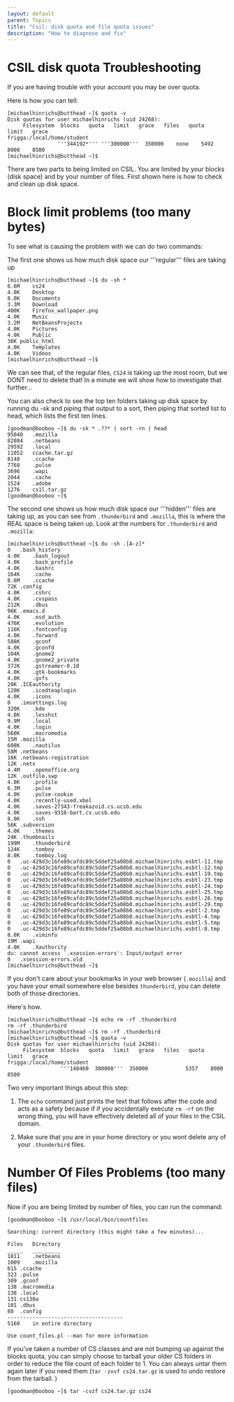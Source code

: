 ```yaml
---
layout: default
parent: Topics
title: "Csil: disk quota and file quota issues"
description: "How to diagnose and fix"
---
```


# CSIL disk quota Troubleshooting

If you are having trouble with your account you may be over quota.

Here is how you can tell:

```
[michaelhinrichs@butthead ~]$ quota -v
Disk quotas for user michaelhinrichs (uid 24268): 
     Filesystem  blocks   quota   limit   grace   files   quota   limit   grace
frigga:/local/home/student
                '''344192*''' '''300000'''  350000    none    5492    8000    8500        
[michaelhinrichs@butthead ~]$ 
```

There are two parts to being limited on CSIL. You are limited by your blocks (disk space) and by your number of files. First shown here is how to check and clean up disk space.

# Block limit problems (too many bytes)

To see what is causing the problem with we can do two commands:

The first one shows us how much disk space our '''regular''' files are taking up 

```
[michaelhinrichs@butthead ~]$ du -sh *
6.6M	cs24
4.0K	Desktop
8.0K	Documents
3.3M	Download
400K	Firefox_wallpaper.png
4.0K	Music
3.2M	NetBeansProjects
4.0K	Pictures
4.0K	Public
36K	public_html
4.0K	Templates
4.0K	Videos
[michaelhinrichs@butthead ~]$ 
```

We can see that, of the regular files, `CS24` is taking up the most room, but we DONT need to delete that! In a minute we will show how to investigate that further...

You can also check to see the top ten folders taking up disk space by running du -sk and piping that output to a sort, then piping that sorted list to head, which lists the first ten lines.

```
[goodman@booboo ~]$ du -sk * .??* | sort -rn | head
95040	.mozilla
82084	.netbeans
29592	.local
11052	ccache.tar.gz
8148	.ccache
7768	.pulse
3696	.wapi
2044	.cache
1524	.adobe
1276	cs1l.tar.gz
[goodman@booboo ~]$ 
```


The second one shows us how much disk space our '''hidden''' files are taking up, as you can see from `.thunderbird` and `.mozilla`, this is where the REAL space is being taken up.   Look at the numbers for `.thunderbird` and  `.mozilla`:

```
[michaelhinrichs@butthead ~]$ du -sh .[A-z]*
0	.bash_history
4.0K	.bash_logout
4.0K	.bash_profile
4.0K	.bashrc
164K	.cache
8.6M	.ccache
72K	.config
4.0K	.cshrc
4.0K	.cvspass
212K	.dbus
96K	.emacs.d
4.0K	.esd_auth
476K	.evolution
116K	.fontconfig
4.0K	.forward
588K	.gconf
4.0K	.gconfd
104K	.gnome2
4.0K	.gnome2_private
372K	.gstreamer-0.10
4.0K	.gtk-bookmarks
4.0K	.gvfs
28K	.ICEauthority
120K	.icedteaplugin
4.0K	.icons
0	.imsettings.log
320K	.kde
4.0K	.lesshst
9.9M	.local
4.0K	.login
560K	.macromedia
15M	.mozilla
608K	.nautilus
58M	.netbeans
16K	.netbeans-registration
12K	.netx
4.4M	.openoffice.org
12K	.outfile.swp
4.0K	.profile
6.3M	.pulse
4.0K	.pulse-cookie
4.0K	.recently-used.xbel
4.0K	.saves-27343-freakazoid.cs.ucsb.edu
4.0K	.saves-9316-bart.cs.ucsb.edu
8.0K	.ssh
56K	.subversion
4.0K	.themes
24K	.thumbnails
199M	.thunderbird
124K	.tomboy
8.0K	.tomboy.log
0	.uc-429d3c16fe89cafdc89c5ddef25a08b0.michaelhinrichs.esbtl-11.tmp
0	.uc-429d3c16fe89cafdc89c5ddef25a08b0.michaelhinrichs.esbtl-12.tmp
0	.uc-429d3c16fe89cafdc89c5ddef25a08b0.michaelhinrichs.esbtl-19.tmp
0	.uc-429d3c16fe89cafdc89c5ddef25a08b0.michaelhinrichs.esbtl-23.tmp
0	.uc-429d3c16fe89cafdc89c5ddef25a08b0.michaelhinrichs.esbtl-24.tmp
0	.uc-429d3c16fe89cafdc89c5ddef25a08b0.michaelhinrichs.esbtl-25.tmp
0	.uc-429d3c16fe89cafdc89c5ddef25a08b0.michaelhinrichs.esbtl-26.tmp
0	.uc-429d3c16fe89cafdc89c5ddef25a08b0.michaelhinrichs.esbtl-29.tmp
0	.uc-429d3c16fe89cafdc89c5ddef25a08b0.michaelhinrichs.esbtl-2.tmp
0	.uc-429d3c16fe89cafdc89c5ddef25a08b0.michaelhinrichs.esbtl-4.tmp
0	.uc-429d3c16fe89cafdc89c5ddef25a08b0.michaelhinrichs.esbtl-5.tmp
0	.uc-429d3c16fe89cafdc89c5ddef25a08b0.michaelhinrichs.esbtl-8.tmp
8.0K	.viminfo
19M	.wapi
4.0K	.Xauthority
du: cannot access `.xsession-errors': Input/output error
0	.xsession-errors.old
[michaelhinrichs@butthead ~]$ 
```

If you don't care about your bookmarks in your web browser (`.mozilla`) and you have your email somewhere else besides `thunderbird`, you can delete both of those directories.

Here's how.

```
[michaelhinrichs@butthead ~]$ echo rm -rf .thunderbird
rm -rf .thunderbird
[michaelhinrichs@butthead ~]$ rm -rf .thunderbird
[michaelhinrichs@butthead ~]$ quota -v
Disk quotas for user michaelhinrichs (uid 24268): 
     Filesystem  blocks   quota   limit   grace   files   quota   limit   grace
frigga:/local/home/student
                 '''140460  300000'''  350000            5357    8000    8500  
```

Two very important things about this step:

1) The `echo` command just prints the text that follows after the code and acts as a safety because if if you accidentally execute `rm -rf` on the wrong thing, you will have effectively deleted all of your files in the CSIL domain. 

2) Make sure that you are in your home directory or you wont delete any of your `.thunderbird` files.

# Number Of Files Problems (too many files)


Now if you are being limited by number of files, you can run the command:

```
[goodman@booboo ~]$ /usr/local/bin/countfiles

Searching: current directory (this might take a few minutes)...

Files	Directory
_____	_________
1811	.netbeans
1009	.mozilla
615	.ccache
323	.pulse
309	.gconf
138	.macromedia
138	.local
131	cs130a
101	.dbus
88	.config
-------------------------------------
5160	in entire directory

Use count_files.pl --man for more information
```

If you've taken a number of CS classes and are not bumping up against the blocks quota, you can simply choose to tarball your older CS folders in order to reduce the file count of each folder to 1.   You can always untar them again later if you need them (`tar -zxvf cs24.tar.gz` is used to undo restore from the tarball. )

```
[goodman@booboo ~]$ tar -cvzf cs24.tar.gz cs24
```

